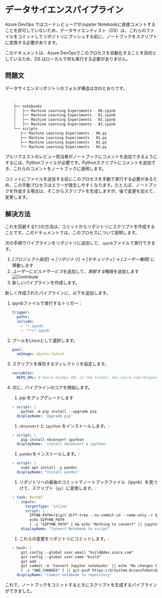 # データサイエンスパイプライン

Azure DevOps ではコードレビューアがJupyter Notebookに直接コメントすることを許可していないため、データサイエンティスト（DS）は、これらのファイルをコミットしてリポジトリにプッシュする前に、ノートブックをスクリプトに変換する必要があります。

このドキュメントは、Azure DevOpsでこのプロセスを自動化することを目的としているため、DS はローカルで何も実行する必要がありません。

## 問題文

データサイエンスリポジトリのフォルダ構造は次のとおりです。

```bash

    .
    ├── notebooks
    │   ├── Machine Learning Experiments - 00.ipynb
    │   ├── Machine Learning Experiments - 01.ipynb
    │   ├── Machine Learning Experiments - 02.ipynb
    │   ├── Machine Learning Experiments - 03.ipynb
    └── scripts
       ├── Machine Learning Experiments - 00.py
       ├── Machine Learning Experiments - 01.py
       ├── Machine Learning Experiments - 02.py
       └── Machine Learning Experiments - 03.py

```

プルリクエストのレビュー担当者がノートブックにコメントを追加できるようにするには、Pythonファイルが必要です。Pythonスクリプトにコメントを追加でき、これらのコメントをノートブックに適用します。

コミットにファイルを追加する前にこのプロセスを手動で実行する必要があるため、この手動プロセスはエラーが発生しやすくなります。たとえば、ノートブックを作成する場合は、そこからスクリプトを生成しますが、後で変更を加えて、変更します。

## 解決方法

これを回避する1つの方法は、コミットからリポジトリにスクリプトを作成することです。このドキュメントでは、このプロセスについて説明します。

次の手順でパイプラインをリポジトリに追加して、`ipynb`ファイルで実行できます。

1. *[プロジェクト設定]* -> *[リポジトリ]* -> *[セキュリティ]* -> *[ユーザー権限]* に移動します
1. *ユーザー*に*ビルドサービス*を追加して、*貢献する*権限を追加します
    ![Contribute](assets/repository-properties.png)
1. 新しいパイプラインを作成します。

新しく作成されたパイプラインに、以下を追加します。

1. ipynbファイルで実行するトリガー：

    ```yml
    trigger:
      paths:
      include:
        - '*.ipynb'
        - '**/*.ipynb'
    ```

1. プールをLinuxとして選択します。

    ```yml
    pool:
      vmImage: ubuntu-latest
    ```

1. スクリプトを保存するディレクトリを設定します。

    ```yml
    variables:
      REPO_URL: # Azure DevOps URL in the format: dev.azure.com/<Organization>/<Project>/_git/<RepoName>
    ```

1. 次に、パイプラインのコアを開始します。
    1. pip をアップグレードします

    ```yml
    - script: |
        python -m pip install --upgrade pip
      displayName: 'Upgrade pip'

    ```

    1. `nbconvert` と `ipython` をインストールします。:

    ```yml
    - script: |
        pip install nbconvert ipython
      displayName: 'install nbconvert & ipython'
    ```

    1. `pandoc`をインストールします。:

    ```yml
    - script: |
        sudo apt install -y pandoc
      displayName: "Install pandoc"
    ```

    1. リポジトリへの最後のコミットでノートブックファイル（ipynb）を見つけて、スクリプト（`py`）に変換します。:

    ```yml
    - task: Bash@3
        inputs:
          targetType: 'inline'
          script: |
            IPYNB_PATH=($(git diff-tree --no-commit-id --name-only -r $(Build.SourceVersion) | grep '[.]ipynb$'))
            echo $IPYNB_PATH
            [ -z "$IPYNB_PATH" ] && echo "Nothing to convert" || jupyter nbconvert --to script $IPYNB_PATH
        displayName: "Convert Notebook to script"
    ```

    1. これらの変更をリポジトリにコミットします。:

    ```yml
    - bash: |
        git config --global user.email "build@dev.azure.com"
        git config --global user.name "build"
        git add .
        git commit -m 'Convert Jupyter notebooks' || echo "No changes to commit" && NO_CHANGES=1
        [ -z "$NO_CHANGES" ] || git push https://$(System.AccessToken)@$(REPO_URL) HEAD:$(Build.SourceBranchName)
      displayName: "Commit notebook to repository"
    ```

これで、ノートブックをコミットするときにスクリプトを生成するパイプラインができました。
